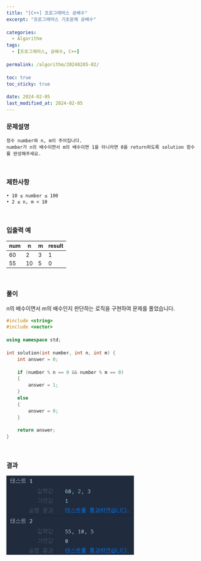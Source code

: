 ```yaml
---
title: "[C++] 프로그래머스 공배수"
excerpt: "프로그래머스 기초문제 공배수"

categories:
  - Algorithm
tags:
  - [프로그래머스, 공배수, C++]

permalink: /algorithm/20240205-02/

toc: true
toc_sticky: true

date: 2024-02-05
last_modified_at: 2024-02-05
---
```


### 문제설명

    정수 number와 n, m이 주어집니다.
    number가 n의 배수이면서 m의 배수이면 1을 아니라면 0을 return하도록 solution 함수를 완성해주세요.

<br/>

### 제한사항

    • 10 ≤ number ≤ 100
    • 2 ≤ n, m < 10

<br/>

### 입출력 예

|num|n|m|result|
|---|---|---|---|
|60|2|3|1|
|55|10|5|0|

<br/>

### 풀이

n의 배수이면서 m의 배수인지 판단하는 로직을 구현하여 문제를 풀었습니다.

```cpp
#include <string>
#include <vector>

using namespace std;

int solution(int number, int n, int m) {
    int answer = 0;
    
    if (number % n == 0 && number % m == 0)
    {
        answer = 1;
    }
    else
    {
        answer = 0;
    }
    
    return answer;
}
```

<br/>

### 결과
![코드 실행결과](/assets/images/posts_img/20240205-02/001.png "코드 실행결과")